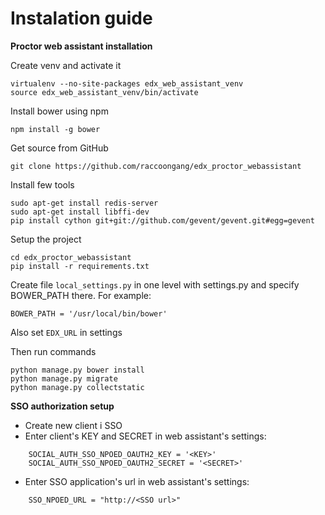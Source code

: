 # Instalation guide

**Proctor web assistant installation**

Create venv and activate it
```
virtualenv --no-site-packages edx_web_assistant_venv
source edx_web_assistant_venv/bin/activate
```
Install bower using npm
```
npm install -g bower
```
Get source from GitHub
```
git clone https://github.com/raccoongang/edx_proctor_webassistant
```
Install few tools
```
sudo apt-get install redis-server
sudo apt-get install libffi-dev
pip install cython git+git://github.com/gevent/gevent.git#egg=gevent
```
Setup the project
```
cd edx_proctor_webassistant
pip install -r requirements.txt 
```
Create file `local_settings.py` in one level with settings.py and specify BOWER_PATH there. For example:
```
BOWER_PATH = '/usr/local/bin/bower'
```
Also set `EDX_URL` in settings

Then run commands
```
python manage.py bower install
python manage.py migrate
python manage.py collectstatic
```
**SSO authorization setup**
- Create new client i SSO
- Enter client's KEY and SECRET in web assistant's settings:
```
    SOCIAL_AUTH_SSO_NPOED_OAUTH2_KEY = '<KEY>'
    SOCIAL_AUTH_SSO_NPOED_OAUTH2_SECRET = '<SECRET>'
```
- Enter SSO application's url in web assistant's settings:
```
    SSO_NPOED_URL = "http://<SSO url>"
```


